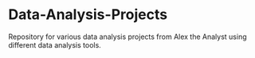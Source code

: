 # Data-Analysis-Projects
Repository for various data analysis projects from Alex the Analyst using different data analysis tools.
